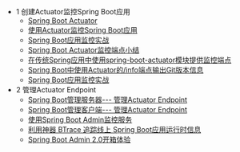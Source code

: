 * 1 创建Actuator监控Spring Boot应用
  * [Spring Boot Actuator](https://www.yiibai.com/spring-boot/spring_boot_actuator.html)
  * [使用Actuator监控Spring Boot应用](https://mrbird.cc/Acutator-Spring-Boot.html)
  * [Spring Boot应用监控实战](https://mp.weixin.qq.com/s?__biz=MzU4ODI1MjA3NQ==&mid=2247483771&idx=1&sn=7c5f103a816c16e453e04141d7433bf9&chksm=fdded7bfcaa95ea9a5dbe81114d32c1908bf8da0b3366bfbfcbe2473445cdba73c5e2060d5f3#rd)
  * [Spring Boot Actuator监控端点小结](http://blog.didispace.com/spring-boot-actuator-1/)
  * [在传统Spring应用中使用spring-boot-actuator模块提供监控端点](http://blog.didispace.com/spring-boot-actuator-without-boot/)
  * [Spring Boot中使用Actuator的/info端点输出Git版本信息](http://blog.didispace.com/spring-boot-actuator-info-git/)
  * [Spring Boot应用监控实战](https://github.com/hansonwang99/Spring-Boot-In-Action/tree/master/springbt_admin_server)
* 2 管理Actuator Endpoint
  * [Spring Boot管理服务器--- 管理Actuator Endpoint](https://www.yiibai.com/spring-boot/spring_boot_admin_server.html)
  * [Spring Boot管理客户端--- 管理Actuator Endpoint](https://www.yiibai.com/spring-boot/spring_boot_admin_client.html)
  * [使用Spring Boot Admin监控服务](https://mrbird.cc/Spring-Boot-Admin.html)
  * [利用神器 BTrace 追踪线上 Spring Boot应用运行时信息](https://www.codesheep.cn/2019/01/17/springbt-btrace/)
  * [Spring Boot Admin 2.0开箱体验](https://github.com/hansonwang99/Spring-Boot-In-Action/tree/master/spring_boot_admin2.0_demo)

